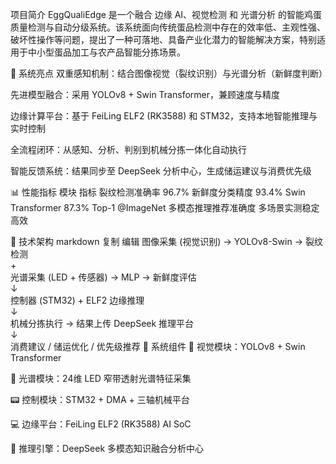 项目简介
EggQualiEdge 是一个融合 边缘 AI、视觉检测 和 光谱分析 的智能鸡蛋质量检测与自动分级系统。该系统面向传统蛋品检测中存在的效率低、主观性强、破坏性操作等问题，提出了一种可落地、具备产业化潜力的智能解决方案，特别适用于中小型蛋品加工与农产品智能分拣场景。

🌟 系统亮点
双重感知机制：结合图像视觉（裂纹识别）与光谱分析（新鲜度判断）

先进模型融合：采用 YOLOv8 + Swin Transformer，兼顾速度与精度

边缘计算平台：基于 FeiLing ELF2 (RK3588) 和 STM32，支持本地智能推理与实时控制

全流程闭环：从感知、分析、判别到机械分拣一体化自动执行

智能反馈系统：结果同步至 DeepSeek 分析中心，生成储运建议与消费优先级

📊 性能指标
模块	指标
裂纹检测准确率	96.7%
新鲜度分类精度	93.4%
Swin Transformer	87.3% Top-1 @ImageNet
多模态推理推荐准确度	多场景实测稳定高效

🧠 技术架构
markdown
复制
编辑
图像采集 (视觉识别) → YOLOv8-Swin → 裂纹检测  
       +  
光谱采集 (LED + 传感器) → MLP → 新鲜度评估  
       ↓  
控制器 (STM32) + ELF2 边缘推理  
       ↓  
机械分拣执行 → 结果上传 DeepSeek 推理平台  
       ↓  
消费建议 / 储运优化 / 优先级推荐
🔧 系统组件
🎯 视觉模块：YOLOv8 + Swin Transformer

🌈 光谱模块：24维 LED 窄带透射光谱特征采集

📟 控制模块：STM32 + DMA + 三轴机械平台

💻 边缘平台：FeiLing ELF2 (RK3588) AI SoC

🧩 推理引擎：DeepSeek 多模态知识融合分析中心

